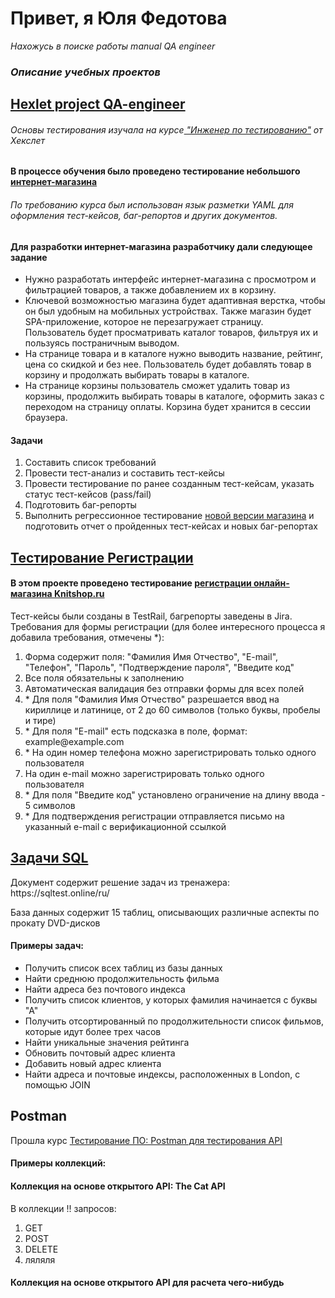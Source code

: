 <h1>Привет, я Юля Федотова</h1>
<i>Нахожусь в поиске работы manual QA engineer</i>
<h3><i>Описание учебных проектов</i></h3>
<h2> <a href="https://github.com/GFyuliya/Portfolio/tree/main/Hexlet%20project%20QA-engineer">Hexlet project QA-engineer</a></h2>
<h6>Основы тестирования изучала на курсе<a href="https://ru.hexlet.io/programs/qa-engineer"> "Инженер по тестированию"</a> от Хекслет</h6>
<h4>В процессе обучения было проведено тестирование небольшого <a href="https://hexlet-products-store.vercel.app/"> интернет-магазина</a></h4>
<h6>По требованию курса был использован язык разметки YAML для оформления тест-кейсов, баг-репортов и других документов.</h6>
<h4>Для разработки интернет-магазина разработчику дали следующее задание</h4>
<ul>
  <li>Нужно разработать интерфейс интернет-магазина с просмотром и фильтрацией товаров, а также добавлением их в корзину.</li>
  <li>Ключевой возможностью магазина будет адаптивная верстка, чтобы он был удобным на мобильных устройствах. Также магазин будет SPA-приложение, которое не перезагружает страницу. Пользователь будет просматривать каталог товаров, фильтруя их и пользуясь постраничным выводом.</li>
  <li>На странице товара и в каталоге нужно выводить название, рейтинг, цена со скидкой и без нее. Пользователь будет добавлять товар в корзину и продолжать выбирать товары в каталоге.</li>
  <li>На странице корзины пользователь cможет удалить товар из корзины, продолжить выбирать товары в каталоге, оформить заказ с переходом на страницу оплаты. Корзина будет хранится в сессии браузера.</li>
</ul>

<h4>Задачи</h4>
<ol>
  <li>Составить список требований</li>
  <li>Провести тест-анализ и составить тест-кейсы</li>
  <li>Провести тестирование по ранее созданным тест-кейсам, указать статус тест-кейсов (pass/fail)</li>
  <li>Подготовить баг-репорты</li>
  <li>Выполнить регрессионное тестирование <a href="https://products-store-git-v2bugfixes-hexlet-components.vercel.app/">новой версии магазина</a> и подготовить отчет о пройденных тест-кейсах и новых баг-репортах</li>
</ol>


<h2> <a href="https://github.com/GFyuliya/Portfolio/tree/main/Тестирование%20Регистрации">Тестирование Регистрации</a></h2>
<h4>В этом проекте проведено тестирование <a href="https://www.knitshop.ru/auth/registration/"> регистрации онлайн-магазина Knitshop.ru</a></h4>
Тест-кейсы были созданы в TestRail, багрепорты заведены в Jira.
Требования для формы регистрации (для более интересного процесса я добавила требования, отмечены *):
<ol>
  <li> Форма содержит поля: "Фамилия Имя Отчество", "E-mail", "Телефон", "Пароль", "Подтверждение пароля", "Введите код" </li>
  <li> Все поля обязательны к заполнению</li>
  <li> Автоматическая валидация без отправки формы для всех полей </li>
  <li> * Для поля "Фамилия Имя Отчество" разрешается ввод на кириллице и латинице, от 2 до 60 символов (только буквы, пробелы и тире)</li>
  <li> * Для поля "E-mail" есть подсказка в поле, формат: example@example.com</li>
  <li> * На один номер телефона можно зарегистрировать только одного пользователя</li>
  <li> На один e-mail можно зарегистрировать только одного пользователя</li>
  <li> * Для поля "Введите код" установлено ограничение на длину ввода - 5 символов</li>
  <li> * Для подтверждения регистрации отправляется письмо на указанный e-mail с верификационной ссылкой</li>
</ol>


<h2><a href="https://github.com/GFyuliya/Portfolio/blob/main/%D0%97%D0%90%D0%94%D0%90%D0%A7%D0%98%20SQL.pdf">Задачи SQL</a></h2> 
<p>Документ содержит решение задач из тренажера: https://sqltest.online/ru/</p> База данных содержит 15 таблиц, описывающих различные аспекты по прокату DVD-дисков
<h4>Примеры задач:</h4>
<ul>
  <li>Получить список всех таблиц из базы данных</li>
  <li>Найти среднюю продолжительность фильма</li>
  <li>Найти адреса без почтового индекса </li>
  <li>Получить список клиентов, у которых фамилия начинается с буквы "А"</li>
  <li>Получить отсортированный по продолжительности список фильмов, которые идут более трех часов</li>
  <li>Найти уникальные значения рейтинга</li>
  <li>Обновить почтовый адрес клиента</li>
  <li>Добавить новый адрес клиента</li>
  <li>Найти адреса и почтовые индексы, расположенных в London, с помощью JOIN</li>
</ul>


<h2>Postman</h2>
Прошла курс <a href="https://stepik.org/certificate/516cba23723a7da5d722a944edcd7f9062dc92d2.pdf">Тестирование ПО: Postman для тестирования API</a>
<h4>Примеры коллекций:</h4>
<h4><a href="#"></a>Коллекция на основе открытого API: The Cat API</h4>
В коллекции !! запросов:
<ol>
  <li>GET</li>
  <li>POST</li>
  <li>DELETE</li>
  <li>ляляля</li>
</ol>

<h4><a href="#"></a>Коллекция на основе открытого API для расчета чего-нибудь</h4>

